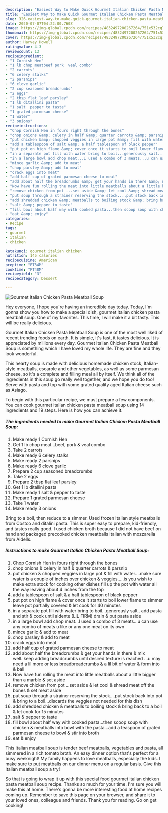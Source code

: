```yaml
---
description: "Easiest Way to Make Quick Gourmet Italian Chicken Pasta Meatball Soup"
title: "Easiest Way to Make Quick Gourmet Italian Chicken Pasta Meatball Soup"
slug: 326-easiest-way-to-make-quick-gourmet-italian-chicken-pasta-meatball-soup
date: 2020-07-07T04:22:00.760Z
image: https://img-global.cpcdn.com/recipes/4832497200267264/751x532cq70/gourmet-italian-chicken-pasta-meatball-soup-recipe-main-photo.jpg
thumbnail: https://img-global.cpcdn.com/recipes/4832497200267264/751x532cq70/gourmet-italian-chicken-pasta-meatball-soup-recipe-main-photo.jpg
cover: https://img-global.cpcdn.com/recipes/4832497200267264/751x532cq70/gourmet-italian-chicken-pasta-meatball-soup-recipe-main-photo.jpg
author: Harvey Howell
ratingvalue: 4.3
reviewcount: 13
recipeingredient:
- "1 Cornish Hen"
- "1 lb chop meatbeef pork  veal combo"
- "2 carrots"
- "6 celery stalks"
- "2 parsnips"
- "6 clove garlic"
- "2 cup seasoned breadcrumbs"
- "2 eggs"
- "2 tbsp flat leaf parsley"
- "1 lb ditallini pasta"
- "1 salt  pepper to taste"
- "1 grated parmesan cheese"
- "1 water"
- "3 onions"
recipeinstructions:
- "Chop Cornish Hen in fours right through the bones"
- "chop onions &amp; celery in half &amp; quarter carrots &amp; parsnip"
- "put chicken &amp; chopped veggies in large pot &amp; fill with water....make sure water is a couple of inches over chicken &amp; veggies.....is you wish to make extra stock for cooking other dishes fill up the pot with water all the way leaving about 4 inches from the top"
- "add a tablespoon of salt &amp; a half tablespoon of black pepper"
- "put pot on high flame &amp; cover once it starts to boil lower flame to simmer leave pot partially covered &amp; let cook for 40 minutes"
- "in a separate pot fill with water bring to boil...generously salt.. add pasta and stir &amp; cook until aldente (LIL FIRM) drain &amp; put pasta aside"
- "in a large bowl add chop meat...I used a combo of 3 meats...u can use any combo of meats u like or any one meat on its own"
- "mince garlic &amp; add to meat"
- "chop parsley &amp; add to meat"
- "crack eggs into meat"
- "add half cup of grated parmesan cheese to meat"
- "add about half the breadcrumbs &amp; get your hands in there &amp; mix well..keep adding breadcrumbs until desired texture is reached ...u may need a lil more or less breadbreadcrumbs &amp; a lil bit of water &amp; form into &amp; ball"
- "Now have fun rolling the meat into little meatballs about a little bigger than a marble &amp; set aside"
- "remove chicken from pot ...set aside &amp; let cool &amp; shread meat off the bones &amp; set meat aside"
- "put soup through a strainer reserving the stock....put stock back into pot &amp; bring to a boil...discards the veggies not needed for this dish"
- "add shredded chicken &amp; meatballs to boiling stock &amp; bring back to a boil &amp; let cook for 15 minutes"
- "salt &amp; pepper to taste"
- "fill bowl about half way with cooked pasta...then scoop soup with chicken &amp; meatballs into bowl with the pasta...add a teaspoon of grated parmesan cheese to bowl &amp; stir into broth"
- "eat &amp; enjoy"
categories:
- Recipe
tags:
- gourmet
- italian
- chicken

katakunci: gourmet italian chicken 
nutrition: 145 calories
recipecuisine: American
preptime: "PT34M"
cooktime: "PT48M"
recipeyield: "3"
recipecategory: Dessert

---
```



![Gourmet Italian Chicken Pasta Meatball Soup](https://img-global.cpcdn.com/recipes/4832497200267264/751x532cq70/gourmet-italian-chicken-pasta-meatball-soup-recipe-main-photo.jpg)

Hey everyone, I hope you're having an incredible day today. Today, I'm gonna show you how to make a special dish, gourmet italian chicken pasta meatball soup. One of my favorites. This time, I will make it a bit tasty. This will be really delicious.

Gourmet Italian Chicken Pasta Meatball Soup is one of the most well liked of recent trending foods on earth. It is simple, it's fast, it tastes delicious. It is appreciated by millions every day. Gourmet Italian Chicken Pasta Meatball Soup is something which I have loved my whole life. They are fine and they look wonderful.

This hearty soup is made with delicious homemade chicken stock, Italian-style meatballs, escarole and other vegetables, as well as some parmesan cheese, so it&#39;s a complete and filling meal all by itself. We think all of the ingredients in this soup go really well together, and we hope you do too! Serve with pasta and top with some grated quality aged Italian cheese such as Asiago.


To begin with this particular recipe, we must prepare a few components. You can cook gourmet italian chicken pasta meatball soup using 14 ingredients and 19 steps. Here is how you can achieve it.

<!--inarticleads1-->

##### The ingredients needed to make Gourmet Italian Chicken Pasta Meatball Soup:

1. Make ready 1 Cornish Hen
1. Get 1 lb chop meat...beef, pork &amp; veal combo
1. Take 2 carrots
1. Make ready 6 celery stalks
1. Make ready 2 parsnips
1. Make ready 6 clove garlic
1. Prepare 2 cup seasoned breadcrumbs
1. Take 2 eggs
1. Prepare 2 tbsp flat leaf parsley
1. Get 1 lb ditallini pasta
1. Make ready 1 salt &amp; pepper to taste
1. Prepare 1 grated parmesan cheese
1. Take 1 water
1. Make ready 3 onions


Bring to a boil, then reduce to a simmer. Used frozen Italian style meatballs from Costco and ditalini pasta. This is super easy to prepare, kid-friendly, and tastes really good. I used chicken broth because I did not have beef on hand and packaged precooked chicken meatballs Italian with mozzarella from Aidells. 

<!--inarticleads2-->

##### Instructions to make Gourmet Italian Chicken Pasta Meatball Soup:

1. Chop Cornish Hen in fours right through the bones
1. chop onions &amp; celery in half &amp; quarter carrots &amp; parsnip
1. put chicken &amp; chopped veggies in large pot &amp; fill with water....make sure water is a couple of inches over chicken &amp; veggies.....is you wish to make extra stock for cooking other dishes fill up the pot with water all the way leaving about 4 inches from the top
1. add a tablespoon of salt &amp; a half tablespoon of black pepper
1. put pot on high flame &amp; cover once it starts to boil lower flame to simmer leave pot partially covered &amp; let cook for 40 minutes
1. in a separate pot fill with water bring to boil...generously salt.. add pasta and stir &amp; cook until aldente (LIL FIRM) drain &amp; put pasta aside
1. in a large bowl add chop meat...I used a combo of 3 meats...u can use any combo of meats u like or any one meat on its own
1. mince garlic &amp; add to meat
1. chop parsley &amp; add to meat
1. crack eggs into meat
1. add half cup of grated parmesan cheese to meat
1. add about half the breadcrumbs &amp; get your hands in there &amp; mix well..keep adding breadcrumbs until desired texture is reached ...u may need a lil more or less breadbreadcrumbs &amp; a lil bit of water &amp; form into &amp; ball
1. Now have fun rolling the meat into little meatballs about a little bigger than a marble &amp; set aside
1. remove chicken from pot ...set aside &amp; let cool &amp; shread meat off the bones &amp; set meat aside
1. put soup through a strainer reserving the stock....put stock back into pot &amp; bring to a boil...discards the veggies not needed for this dish
1. add shredded chicken &amp; meatballs to boiling stock &amp; bring back to a boil &amp; let cook for 15 minutes
1. salt &amp; pepper to taste
1. fill bowl about half way with cooked pasta...then scoop soup with chicken &amp; meatballs into bowl with the pasta...add a teaspoon of grated parmesan cheese to bowl &amp; stir into broth
1. eat &amp; enjoy


This Italian meatball soup is tender beef meatballs, vegetables and pasta, all simmered in a rich tomato broth. An easy dinner option that&#39;s perfect for a busy weeknight! My family happens to love meatballs, especially the kids. I make sure to put meatballs on our dinner menu on a regular basis. Give this Italian meatball soup a try! 

So that is going to wrap it up with this special food gourmet italian chicken pasta meatball soup recipe. Thanks so much for your time. I'm sure you will make this at home. There's gonna be more interesting food at home recipes coming up. Remember to save this page on your browser, and share it to your loved ones, colleague and friends. Thank you for reading. Go on get cooking!

